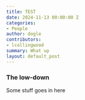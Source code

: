 ```yaml
---
title: TEST
date: 2024-11-13 00:00:00 Z
categories:
- People
author: dogle
contributors:
- lcollingwood
summary: What up
layout: default_post
---
```


### The low-down

Some stuff goes in here
